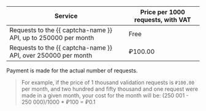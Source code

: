 | Service | Price per 1000 requests, with VAT |
| --- | --- |
| Requests to the {{ captcha-name }} API, up to 250000 per month | Free |
| Requests to the {{ captcha-name }} API, over 250000 per month | ₽100.00 |

Payment is made for the actual number of requests.

>For example, if the price of 1 thousand validation requests is `₽100.00` per month, and two hundred and fifty thousand and one request were made in a given month, your cost for the month will be:
>(250 001 - 250 000)/1000 * ₽100 = ₽0.1